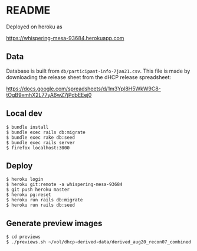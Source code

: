 # README

Deployed on heroku as 

https://whispering-mesa-93684.herokuapp.com

## Data

Database is built from `db/participant-info-7jan21.csv`. This file is made by
downloading the release sheet from the dHCP release spreadsheet:

https://docs.google.com/spreadsheets/d/1m3Ypl8H5WkW9C8-tOgB9xmhX2L77yA6wZ7jPdbEEej0

## Local dev

    $ bundle install 
    $ bundle exec rails db:migrate
    $ bundle exec rake db:seed
    $ bundle exec rails server
    $ firefox localhost:3000

## Deploy

    $ heroku login
    $ heroku git:remote -a whispering-mesa-93684
    $ git push heroku master
    $ heroku pg:reset 
    $ heroku run rails db:migrate
    $ heroku run rails db:seed

## Generate preview images

    $ cd previews
    $ ./previews.sh ~/vol/dhcp-derived-data/derived_aug20_recon07_combined

